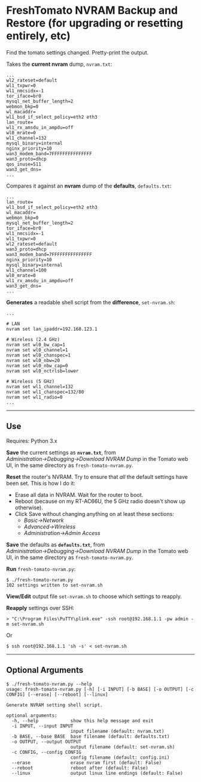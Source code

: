 # FreshTomato NVRAM Backup and Restore (for upgrading or resetting entirely, etc)

Find the tomato settings changed. Pretty-print the output.

Takes the **current nvram** dump, `nvram.txt`:

```
...
wl2_rateset=default
wl1_txpwr=0
wl1_nmcsidx=-1
tor_iface=br0
mysql_net_buffer_length=2
webmon_bkp=0
wl_macaddr=
wl1_bsd_if_select_policy=eth2 eth3
lan_route=
wl1_rx_amsdu_in_ampdu=off
wl0_mrate=0
wl1_channel=132
mysql_binary=internal
nginx_priority=10
wan3_modem_band=7FFFFFFFFFFFFFFF
wan3_proto=dhcp
qos_inuse=511
wan3_get_dns=
...
```

Compares it against an **nvram** dump of the **defaults**, `defaults.txt`:
```
...
lan_route=
wl1_bsd_if_select_policy=eth2 eth3
wl_macaddr=
webmon_bkp=0
mysql_net_buffer_length=2
tor_iface=br0
wl1_nmcsidx=-1
wl1_txpwr=0
wl2_rateset=default
wan3_proto=dhcp
wan3_modem_band=7FFFFFFFFFFFFFFF
nginx_priority=10
mysql_binary=internal
wl1_channel=100
wl0_mrate=0
wl1_rx_amsdu_in_ampdu=off
wan3_get_dns=
...
```

**Generates** a readable shell script from the **difference**, `set-nvram.sh`:
```
...

# LAN
nvram set lan_ipaddr=192.168.123.1

# Wireless (2.4 GHz)
nvram set wl0_bw_cap=1
nvram set wl0_channel=1
nvram set wl0_chanspec=1
nvram set wl0_nbw=20
nvram set wl0_nbw_cap=0
nvram set wl0_nctrlsb=lower

# Wireless (5 GHz)
nvram set wl1_channel=132
nvram set wl1_chanspec=132/80
nvram set wl1_radio=0
...
```

- - -

## Use

Requires: Python 3.x

**Save** the current settings as **`nvram.txt`**, from _Administration&rarr;Debugging&rarr;Download NVRAM Dump_ in the Tomato web UI, in the same directory as `fresh-tomato-nvram.py`.

**Reset** the router's NVRAM. Try to ensure that *all* the default settings have been set. This is how I do it:
* Erase all data in NVRAM. Wait for the router to boot.
* Reboot (because on my RT-AC66U, the 5 GHz radio doesn't show up otherwise).
* Click Save without changing anything on at least these sections:
  * _Basic&rarr;Network_
  * _Advanced&rarr;Wireless_
  * _Administration&rarr;Admin Access_

**Save** the defaults as **`defaults.txt`**, from _Administration&rarr;Debugging&rarr;Download NVRAM Dump_ in the Tomato web UI, in the same directory as `fresh-tomato-nvram.py`.

**Run** `fresh-tomato-nvram.py`:
```
$ ./fresh-tomato-nvram.py
102 settings written to set-nvram.sh
```

**View/Edit** output file `set-nvram.sh` to choose which settings to reapply.

**Reapply** settings over SSH:
```
> "C:\Program Files\PuTTY\plink.exe" -ssh root@192.168.1.1 -pw admin -m set-nvram.sh
```
Or
```
$ ssh root@192.168.1.1 'sh -s' < set-nvram.sh
```

- - -

## Optional Arguments

    $ ./fresh-tomato-nvram.py --help
    usage: fresh-tomato-nvram.py [-h] [-i INPUT] [-b BASE] [-o OUTPUT] [-c CONFIG] [--erase] [--reboot] [--linux]

    Generate NVRAM setting shell script.

    optional arguments:
      -h, --help            show this help message and exit
      -i INPUT, --input INPUT
                            input filename (default: nvram.txt)
      -b BASE, --base BASE  base filename (default: defaults.txt)
      -o OUTPUT, --output OUTPUT
                            output filename (default: set-nvram.sh)
      -c CONFIG, --config CONFIG
                            config filename (default: config.ini)
      --erase               erase nvram first (default: False)
      --reboot              reboot after (default: False)
      --linux               output linux line endings (default: False)
